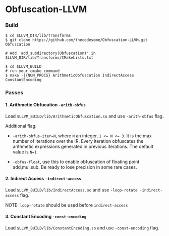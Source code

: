 # Obfuscation-LLVM

### Build
```
$ cd $LLVM_DIR/lib/Transforms
$ git clone https://github.com/thecodesome/Obfuscation-LLVM.git Obfuscation

# Add 'add_subdirectory(Obfuscation)' in $LLVM_DIR/lib/Transforms/CMakeLists.txt

$ cd $LLVM_BUILD
# run your cmake command
$ make -j{NUM_PROCS} ArithmeticObfuscation IndirectAccess ConstantEncoding

```
### Passes

#### 1. Arithmetic Obfucation `-arith-obfus`

Load `$LLVM_BUILD/lib/ArithmeticObfuscation.so` and use `-arith-obfus` flag.

Additional flag: 

* `-arith-obfus-iter=N`, where `N` an integer, `1 <= N <= 3`. It is the max number of iterations over the IR. Every iteration obfuscates the arithmetic expressions generated in previous iterations. The default value is `N=1`

* `-obfus-float`, use this to enable obfuscation of floating point add,mul,sub. Be ready to lose precision in some rare cases.

#### 2. Indirect Access `-indirect-access`

Load `$LLVM_BUILD/lib/IndirectAccess.so` and use `-loop-rotate -indirect-access` flag.

NOTE: `loop-rotate` should be used before `indirect-access`

#### 3. Constant Encoding `-const-encoding`

Load `$LLVM_BUILD/lib/ConstantEncoding.so` and use `-const-encoding` flag.

